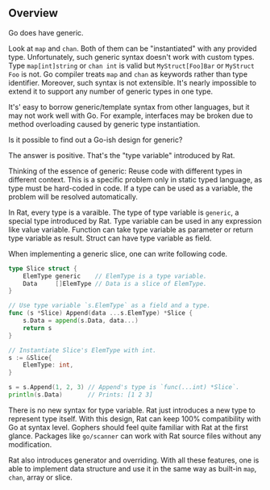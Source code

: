 ## Overview ##

Go does have generic.

Look at `map` and `chan`. Both of them can be "instantiated" with any provided type. Unfortunately, such generic syntax doesn't work with custom types. Type `map[int]string` or `chan int` is valid but `MyStruct[Foo]Bar` or `MyStruct Foo` is not. Go compiler treats `map` and `chan` as keywords rather than type identifier. Moreover, such syntax is not extensible. It's nearly impossible to extend it to support any number of generic types in one type.

It's' easy to borrow generic/template syntax from other languages, but it may not work well with Go. For example, interfaces may be broken due to method overloading caused by generic type instantiation.

Is it possible to find out a Go-ish design for generic?

The answer is positive. That's the "type variable" introduced by Rat.

Thinking of the essence of generic: Reuse code with different types in different context. This is a specific problem only in static typed language, as type must be hard-coded in code. If a type can be used as a variable, the problem will be resolved automatically.

In Rat, every type is a varaible. The type of type variable is `generic`, a special type introduced by Rat. Type variable can be used in any expression like value variable. Function can take type variable as parameter or return type variable as result. Struct can have type variable as field.

When implementing a generic slice, one can write following code.

```go
type Slice struct {
	ElemType generic    // ElemType is a type variable.
	Data     []ElemType // Data is a slice of ElemType.
}

// Use type variable `s.ElemType` as a field and a type.
func (s *Slice) Append(data ...s.ElemType) *Slice {
	s.Data = append(s.Data, data...)
	return s
}

// Instantiate Slice's ElemType with int.
s := &Slice{
	ElemType: int,
}

s = s.Append(1, 2, 3) // Append's type is `func(...int) *Slice`.
println(s.Data)       // Prints: [1 2 3]
```

There is no new syntax for type variable. Rat just introduces a new type to represent type itself. With this design, Rat can keep 100% compatibility with Go at syntax level. Gophers should feel quite familiar with Rat at the first glance. Packages like `go/scanner` can work with Rat source files without any modification.

Rat also introduces generator and overriding. With all these features, one is able to implement data structure and use it in the same way as built-in `map`, `chan`, array or slice.
